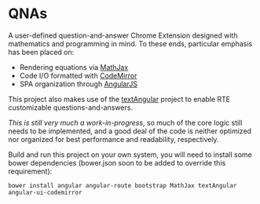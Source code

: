 # QNAs

A user-defined question-and-answer Chrome Extension designed with mathematics and programming in mind. To these ends, particular emphasis has been placed on: 
* Rendering equations via [MathJax](https://www.mathjax.org/)
* Code I/O formatted with [CodeMirror](https://codemirror.net/)
* SPA organization through [AngularJS](https://angularjs.org/)

This project also makes use of the [textAngular](https://github.com/fraywing/textAngular) project to enable RTE customizable questions-and-answers.

*This is still very much a work-in-progress*, so much of the core logic still needs to be implemented, and a good deal of the code is neither optimized nor organized for best performance and readability, respectively.

Build and run this project on your own system, you will need to install some bower dependencies (bower.json soon to be added to override this requirement):

`bower install angular angular-route bootstrap MathJax textAngular angular-ui-codemirror`